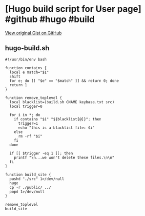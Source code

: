 # [Hugo build script for User page] #github #hugo #build

[View original Gist on GitHub](https://gist.github.com/Integralist/548e1d149e15003b5c799da2520ed46c)

## hugo-build.sh

```shell
#!/usr/bin/env bash

function contains {
  local e match="$1"
  shift
  for e; do [[ "$e" == "$match" ]] && return 0; done
  return 1
}

function remove_toplevel {
  local blacklist=(build.sh CNAME keybase.txt src)
  local trigger=0

  for i in *; do
    if contains "$i" "${blacklist[@]}"; then
      trigger=1
      echo "this is a blacklist file: $i"
    else
      rm -rf "$i"
    fi
  done

  if [[ $trigger -eq 1 ]]; then
    printf "\n...we won't delete these files.\n\n"
  fi
}

function build_site {
  pushd "./src" 1>/dev/null
  hugo
  cp -r ./public/ ../
  popd 1>/dev/null
}

remove_toplevel
build_site
```

